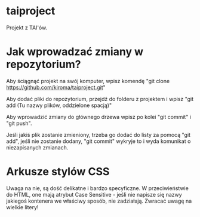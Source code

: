 # taiproject
Projekt z TAI'ów.

# Jak wprowadzać zmiany w repozytorium?

Aby ściągnąć projekt na swój komputer, wpisz komendę "git clone https://github.com/kiroma/taiproject.git"

Aby dodać pliki do repozytorium, przejdź do folderu z projektem i wpisz "git add (Tu nazwy plików, oddzielone spacją)"

Aby wprowadzić zmiany do głównego drzewa wpisz po kolei "git commit" i "git push".

Jeśli jakiś plik zostanie zmieniony, trzeba go dodać do listy za pomocą "git add", jeśli nie zostanie dodany, "git commit" wykryje to i wyda komunikat o niezapisanych zmianach.

# Arkusze stylów CSS

Uwaga na nie, są dość delikatne i bardzo specyficzne. W przeciwieństwie do HTML, one mają atrybut Case Sensitive - jeśli nie napisze się nazwy jakiegoś kontenera we właściwy sposób, nie zadziałają. Zwracać uwagę na wielkie litery!
